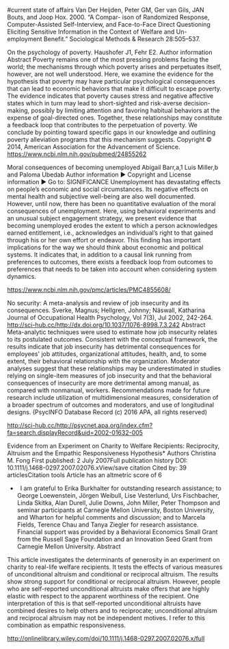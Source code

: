 #current state of affairs
Van Der Heijden, Peter GM, Ger van Gils, JAN Bouts, and Joop Hox. 2000. “A Compar-
ison of Randomized Response, Computer-Assisted Self-Interview, and Face-to-Face
Direct Questioning Eliciting Sensitive Information in the Context of Welfare and Un-
employment Benefit.” Sociological Methods & Research 28:505–537.


On the psychology of poverty.
Haushofer J1, Fehr E2.
Author information
Abstract
Poverty remains one of the most pressing problems facing the world; the mechanisms through which poverty arises and perpetuates itself, however, are not well understood. Here, we examine the evidence for the hypothesis that poverty may have particular psychological consequences that can lead to economic behaviors that make it difficult to escape poverty. The evidence indicates that poverty causes stress and negative affective states which in turn may lead to short-sighted and risk-averse decision-making, possibly by limiting attention and favoring habitual behaviors at the expense of goal-directed ones. Together, these relationships may constitute a feedback loop that contributes to the perpetuation of poverty. We conclude by pointing toward specific gaps in our knowledge and outlining poverty alleviation programs that this mechanism suggests.
Copyright © 2014, American Association for the Advancement of Science.
https://www.ncbi.nlm.nih.gov/pubmed/24855262


Moral consequences of becoming unemployed
Abigail Barr,a,1 Luis Miller,b and Paloma Ubedab
Author information ► Copyright and License information ►
Go to:
SIGNIFICANCE
Unemployment has devastating effects on people’s economic and social circumstances. Its negative effects on mental health and subjective well-being are also well documented. However, until now, there has been no quantitative evaluation of the moral consequences of unemployment. Here, using behavioral experiments and an unusual subject engagement strategy, we present evidence that becoming unemployed erodes the extent to which a person acknowledges earned entitlement, i.e., acknowledges an individual’s right to that gained through his or her own effort or endeavor. This finding has important implications for the way we should think about economic and political systems. It indicates that, in addition to a causal link running from preferences to outcomes, there exists a feedback loop from outcomes to preferences that needs to be taken into account when considering system dynamics.

https://www.ncbi.nlm.nih.gov/pmc/articles/PMC4855608/


No security: A meta-analysis and review of job insecurity and its consequences.
Sverke, Magnus; Hellgren, Johnny; Näswall, Katharina
Journal of Occupational Health Psychology, Vol 7(3), Jul 2002, 242-264. http://sci-hub.cc/http://dx.doi.org/10.1037/1076-8998.7.3.242
Abstract
Meta-analytic techniques were used to estimate how job insecurity relates to its postulated outcomes. Consistent with the conceptual framework, the results indicate that job insecurity has detrimental consequences for employees' job attitudes, organizational attitudes, health, and, to some extent, their behavioral relationship with the organization. Moderator analyses suggest that these relationships may be underestimated in studies relying on single-item measures of job insecurity and that the behavioral consequences of insecurity are more detrimental among manual, as compared with nonmanual, workers. Recommendations made for future research include utilization of multidimensional measures, consideration of a broader spectrum of outcomes and moderators, and use of longitudinal designs. (PsycINFO Database Record (c) 2016 APA, all rights reserved)

http://sci-hub.cc/http://psycnet.apa.org/index.cfm?fa=search.displayRecord&uid=2002-01632-005

Evidence from an Experiment on Charity to Welfare Recipients: Reciprocity, Altruism and the Empathic Responsiveness Hypothesis*
Authors
Christina M. Fong
First published: 2 July 2007Full publication history
DOI: 10.1111/j.1468-0297.2007.02076.xView/save citation
Cited by: 39 articlesCitation tools
Article has an altmetric score of 6
*  I am grateful to Erika Burkhalter for outstanding research assistance; to George Loewenstein, Jörgen Weibull, Lise Vesterlund, Urs Fischbacher, Linda Skitka, Alan Durell, Julie Downs, John Miller, Peter Thompson and seminar participants at Carnegie Mellon University, Boston University, and Wharton for helpful comments and discussion; and to Marcela Fields, Terence Chau and Tanya Ziegler for research assistance. Financial support was provided by a Behavioral Economics Small Grant from the Russell Sage Foundation and an Innovation Seed Grant from Carnegie Mellon University.
Abstract

This article investigates the determinants of generosity in an experiment on charity to real-life welfare recipients. It tests the effects of various measures of unconditional altruism and conditional or reciprocal altruism. The results show strong support for conditional or reciprocal altruism. However, people who are self-reported unconditional altruists make offers that are highly elastic with respect to the apparent worthiness of the recipient. One interpretation of this is that self-reported unconditional altruists have combined desires to help others and to reciprocate; unconditional altruism and reciprocal altruism may not be independent motives. I refer to this combination as empathic responsiveness.

http://onlinelibrary.wiley.com/doi/10.1111/j.1468-0297.2007.02076.x/full


